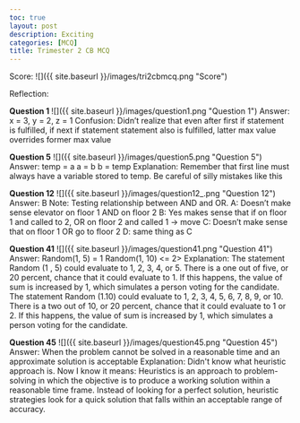 ```yaml
---
toc: true
layout: post
description: Exciting
categories: [MCQ]
title: Trimester 2 CB MCQ
---
```


Score: 
![]({{ site.baseurl }}/images/tri2cbmcq.png "Score")


Reflection: 

<strong>Question 1 </strong>
![]({{ site.baseurl }}/images/question1.png "Question 1")
Answer: x = 3, y = 2, z = 1 
Confusion: Didn’t realize that even after first if statement is fulfilled, if next if statement statement also is fulfilled, latter max value overrides former max value 

<strong>Question 5</strong>
![]({{ site.baseurl }}/images/question5.png "Question 5")
Answer: 
temp = a 
a = b 
b = temp 
Explanation: Remember that first line must always have a variable stored to temp. Be careful of silly mistakes like this

<strong>Question 12</strong>
![]({{ site.baseurl }}/images/question12_.png "Question 12")
Answer: B 
Note: Testing relationship between AND and OR. 
A: Doesn’t make sense elevator on floor 1 AND on floor 2 
B: Yes makes sense that if on floor 1 and called to 2, OR on floor 2 and called 1 → move 
C: Doesn’t make sense that on floor 1 OR go to floor 2 
D: same thing as C 

<strong>Question 41</strong>
![]({{ site.baseurl }}/images/question41.png "Question 41")
Answer: 
Random(1, 5) = 1 
Random(1, 10) <= 2>
Explanation: 
The statement Random (1 , 5) could evaluate to 1, 2, 3, 4, or 5. There is a one out of five, or 20 percent, chance that it could evaluate to 1. If this happens, the value of  sum is increased by 1, which simulates a person voting for the candidate.
The statement Random (1.10) could evaluate to 1, 2, 3, 4, 5, 6, 7, 8, 9, or 10. There is a two out of 10, or 20 percent, chance that it could evaluate to 1 or 2. If this happens, the value of  sum is increased by 1, which simulates a person voting for the candidate.

<strong>Question 45</strong>
![]({{ site.baseurl }}/images/question45.png "Question 45")
Answer: When the problem cannot be solved in a reasonable time and an approximate solution is acceptable
Explanation: Didn't know what heuristic approach is. Now I know it means: Heuristics is an approach to problem-solving in which the objective is to produce a working solution within a reasonable time frame. Instead of looking for a perfect solution, heuristic strategies look for a quick solution that falls within an acceptable range of accuracy.











